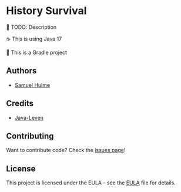 # History Survival

🌟 TODO: Description

☕ This is using Java 17

🐘 This is a Gradle project

## Authors

* [Samuel Hulme](https://github.com/ajh123)

## Credits

* [Java-Leven](https://github.com/proton2/java-leven)

## Contributing

Want to contribute code? Check the [issues page](https://github.com/ajh123-development/HistorySurvival/issues)!

## License

This project is licensed under the EULA - see the [EULA](./EULA.md) file for details.

